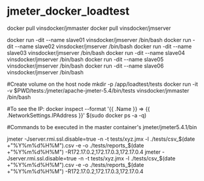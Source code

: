  # jmeter_docker_loadtest


docker pull vinsdocker/jmmaster 
docker pull vinsdocker/jmserver 


docker run -dit --name slave01 vinsdocker/jmserver /bin/bash 
docker run -dit --name slave02 vinsdocker/jmserver /bin/bash 
docker run -dit --name slave03 vinsdocker/jmserver /bin/bash 
docker run -dit --name slave04 vinsdocker/jmserver /bin/bash 
docker run -dit --name slave05 vinsdocker/jmserver /bin/bash 
docker run -dit --name slave06 vinsdocker/jmserver /bin/bash 

#Create volume on the host node 
mkdir -p /app/loadtest/tests 
docker run -it -v $PWD/tests:/jmeter/apache-jmeter-5.4/bin/tests vinsdocker/jmmaster /bin/bash 


#To see the IP: 
docker inspect --format '{{ .Name }} => {{ .NetworkSettings.IPAddress }}' $(sudo docker ps -a -q) 


#Commands to be executed in the master container's jmeter/jmeter5.4.1/bin 

jmeter -Jserver.rmi.ssl.disable=true -n -t tests/xyz.jmx -l ./tests/csv_$(date +"%Y%m%d%H%M").csv -e -o ./tests/reports_$(date +"%Y%m%d%H%M") -R172.17.0.2,172.17.0.3,172.17.0.4 
jmeter -Jserver.rmi.ssl.disable=true -n -t tests/xyz.jmx -l ./tests/csv_$(date +"%Y%m%d%H%M").csv -e -o ./tests/reports_$(date +"%Y%m%d%H%M") -R172.17.0.2,172.17.0.3,172.17.0.4 









